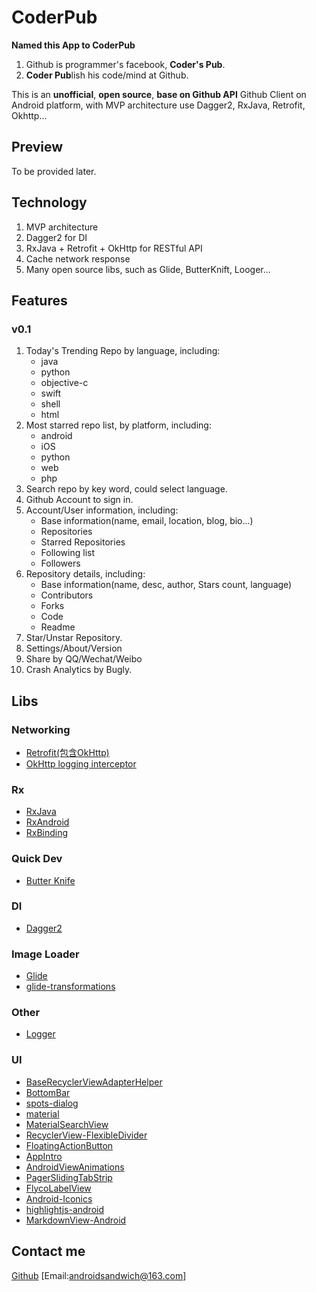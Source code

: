 # CoderPub

**Named this App to CoderPub**

1. Github is programmer's facebook, **Coder's Pub**.
2. **Coder Pub**lish his code/mind at Github.

This is an **unofficial**, **open source**, **base on Github API** Github Client on Android platform, with MVP architecture use Dagger2, RxJava, Retrofit, Okhttp...

## Preview

To be provided later.


## Technology
1. MVP architecture 	
2. Dagger2 for DI
3. RxJava + Retrofit + OkHttp for RESTful API
4. Cache network response
5. Many open source libs, such as Glide, ButterKnift, Looger...

## Features
### v0.1

1. Today's Trending Repo by language, including:
	* java
  	* python
 	* objective-c
 	* swift
 	* shell
 	* html
2. Most starred repo list, by platform, including:
	* android
	* iOS
	* python
	* web
	* php
3. Search repo by key word, could select language.
4. Github Account to sign in.
5. Account/User information, including:
	* Base information(name, email, location, blog, bio...)
	* Repositories
	* Starred Repositories
	* Following list
	* Followers
6. Repository details, including:
	* Base information(name, desc, author, Stars count, language)
	* Contributors
	* Forks
	* Code
	* Readme
7. Star/Unstar Repository.
8. Settings/About/Version
9. Share by QQ/Wechat/Weibo
10. Crash Analytics by Bugly.


## Libs

### Networking
* [Retrofit(包含OkHttp)](https://github.com/square/retrofit) 
* [OkHttp logging interceptor](https://github.com/square/okhttp/wiki/Interceptors) 

### Rx
* [RxJava](https://github.com/ReactiveX/RxJava)
* [RxAndroid](https://github.com/ReactiveX/RxAndroid)
* [RxBinding](https://github.com/JakeWharton/RxBinding)

### Quick Dev
* [Butter Knife](https://github.com/JakeWharton/butterknife)

### DI
* [Dagger2](https://github.com/google/dagger)

### Image Loader
* [Glide](https://github.com/bumptech/glide)
* [glide-transformations](https://github.com/wasabeef/glide-transformations)

### Other
* [Logger](https://github.com/orhanobut/logger)

### UI
* [BaseRecyclerViewAdapterHelper](https://github.com/CymChad/BaseRecyclerViewAdapterHelper)
* [BottomBar](https://github.com/roughike/BottomBar)
* [spots-dialog](https://github.com/d-max/spots-dialog)
* [material](https://github.com/rey5137/material)
* [MaterialSearchView](https://github.com/MiguelCatalan/MaterialSearchView)
* [RecyclerView-FlexibleDivider](https://github.com/yqritc/RecyclerView-FlexibleDivider)
* [FloatingActionButton](https://github.com/Clans/FloatingActionButton)
* [AppIntro](https://github.com/PaoloRotolo/AppIntro)
* [AndroidViewAnimations](https://github.com/daimajia/AndroidViewAnimations)
* [PagerSlidingTabStrip](https://github.com/astuetz/PagerSlidingTabStrip)
* [FlycoLabelView](https://github.com/H07000223/FlycoLabelView)
* [Android-Iconics](https://github.com/mikepenz/Android-Iconics)
* [highlightjs-android](https://github.com/PDDStudio/highlightjs-android)
* [MarkdownView-Android](https://github.com/mukeshsolanki/MarkdownView-Android)

## Contact me
[Github](https://github.com/Sandwich2080)  [Email:androidsandwich@163.com] 

